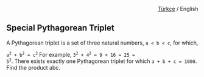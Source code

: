 <p align="right">
  <a href="https://github.com/zumrudu-anka/project-euler-challenges/blob/master/9.Special%20Pythagorean%20Triplet/README.md">Türkçe</a>
   / English
</p>

## Special Pythagorean Triplet

A Pythagorean triplet is a set of three natural numbers, `a < b < c`, for which,

<code>a<sup>2</sup> + b<sup>2</sup> = c<sup>2</sup></code>
For example, <code>3<sup>2</sup> + 4<sup>2</sup> = 9 + 16 = 25 = 5<sup>2</sup></code>.
There exists exactly one Pythagorean triplet for which `a + b + c = 1000`.
Find the product abc.